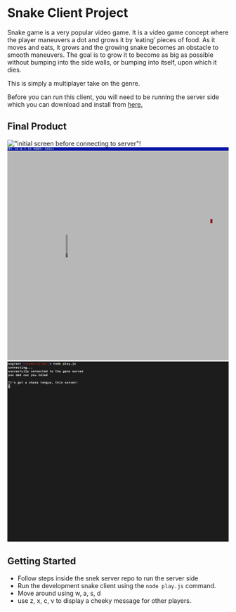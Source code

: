 # Snake Client Project

Snake game is a very popular video game. It is a video game concept where the player maneuvers a dot and grows it by ‘eating’ pieces of food. As it moves and eats, it grows and the growing snake becomes an obstacle to smooth maneuvers. The goal is to grow it to become as big as possible without bumping into the side walls, or bumping into itself, upon which it dies.

This is simply a multiplayer take on the genre.

Before you can run this client, you will need to be running the server side which you can download and install from [here.](https://github.com/lighthouse-labs/snek-multiplayer) 

## Final Product

!["initial screen before connecting to server"!](snake-client/pictures/Screen%20Shot%202022-12-15%20at%208.24.29%20PM.png)
!["once conncected, your snake appears"!](pictures/Screen%20Shot%202022-12-15%20at%208.25.09%20PM.png)
!["terminal confirmation of connection, and then exit after idle or failiure"!](pictures/Screen%20Shot%202022-12-15%20at%208.25.58%20PM.png)

## Getting Started

- Follow steps inside the snek server repo to run the server side
- Run the development snake client using the `node play.js` command.
- Move around using w, a, s, d
- use z, x, c, v to display a cheeky message for other players.
